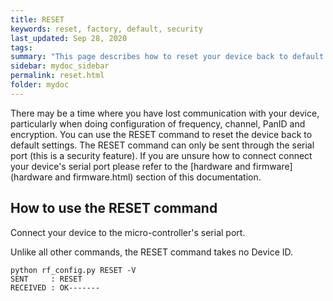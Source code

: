 ```yaml
---
title: RESET
keywords: reset, factory, default, security
last_updated: Sep 28, 2020
tags:  
summary: "This page describes how to reset your device back to default settings"
sidebar: mydoc_sidebar
permalink: reset.html
folder: mydoc
---
```


There may be a time where you have lost communication with your device, particularly when doing configuration of frequency, channel, PanID and encryption. You can use the RESET command to reset the device back to default settings. The RESET command can only be sent through the serial port (this is a security feature). If you are unsure how to connect connect your device's serial port please refer to the [hardware and firmware](hardware and firmware.html) section of this documentation. 

## How to use the RESET command  

Connect your device to the micro-controller's serial port. 

Unlike all other commands, the RESET command takes no Device ID. 

```
python rf_config.py RESET -V
SENT     : RESET
RECEIVED : OK-------
```

